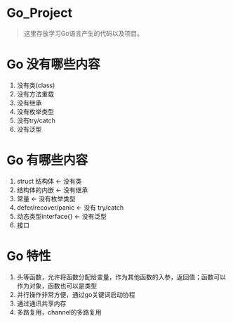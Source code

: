 # Go_Project
> 这里存放学习Go语言产生的代码以及项目。

# Go 没有哪些内容
1. 没有类(class)
2. 没有方法重载
3. 没有继承
4. 没有枚举类型
5. 没有try/catch
6. 没有泛型

# Go 有哪些内容
1. struct 结构体 <- 没有类
2. 结构体的内嵌 <- 没有继承
3. 常量 <- 没有枚举类型
4. defer/recover/panic <- 没有 try/catch
5. 动态类型interface{} <- 没有泛型
6. 接口

# Go 特性
1. 头等函数，允许将函数分配给变量，作为其他函数的入参，返回值；函数可以作为对象，函数也可以是类型
2. 并行操作非常方便，通过go关键词启动协程
3. 通过通讯共享内存
4. 多路复用，channel的多路复用